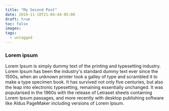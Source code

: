 ```yaml
---
title: "My Second Post"
date: 2019-11-10T21:04:44-05:00
draft: true
toc: false
images:
tags:
  - untagged
---
```


<h3>Lorem ipsum</h3>

</b>Lorem Ipsum</b> is simply dummy text of the printing and typesetting industry. Lorem Ipsum has been the industry's standard dummy text ever since the 1500s, when an unknown printer took a galley of type and scrambled it to make a type specimen book. It has survived not only five centuries, but also the leap into electronic typesetting, remaining essentially unchanged. It was popularised in the 1960s with the release of Letraset sheets containing Lorem Ipsum passages, and more recently with desktop publishing software like Aldus PageMaker including versions of Lorem Ipsum.
